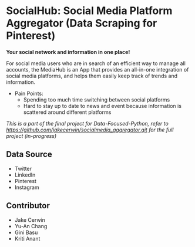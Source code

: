 # SocialHub: Social Media Platform Aggregator (Data Scraping for Pinterest)
**Your social network and information in one place!**

For social media users who are in search of an efficient way to manage all accounts, the MediaHub is an App that provides an all-in-one integration of social media platforms, and helps them easily keep track of trends and information.

  - Pain Points:
    - Spending too much time switching between social platforms
    - Hard to stay up to date to news and event because information is scattered around different platforms


*This is a part of the final project for Data-Focused-Python, refer to https://github.com/jakecerwin/socialmedia_aggregator.git for the full project (in-progress)*

## Data Source
- Twitter
- LinkedIn
- Pinterest
- Instagram

## Contributor
- Jake Cerwin
- Yu-An Chang
- Gini Basu
- Kriti Anant
